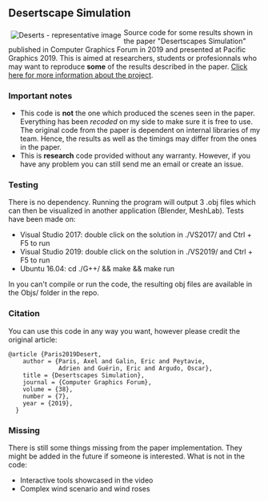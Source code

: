 ## Desertscape Simulation

<img src="https://aparis69.github.io/public_html/imgs/deserts_representative.jpg"
     alt="Deserts - representative image"
     style="float: left; margin: 5px;" />

Source code for some results shown in the paper "Desertscapes Simulation" published in Computer Graphics Forum in 2019
and presented at Pacific Graphics 2019. This is aimed at researchers, students or profesionnals who may want to reproduce **some** of the results described in the paper.
[Click here for more information about the project](https://aparis69.github.io/public_html/projects/paris2019_Deserts.html).

### Important notes
* This code is **not** the one which produced the scenes seen in the paper. Everything has been *recoded* on my side to make sure it is free to use. The original code from the paper is dependent on internal libraries of my team.
Hence, the results as well as the timings may differ from the ones in the paper.
* This is **research** code provided without any warranty. However, if you have any problem you can still send me an email or create an issue.

### Testing
There is no dependency. Running the program will output 3 .obj files which can then be visualized in another application (Blender, MeshLab). Tests have been made on:
* Visual Studio 2017: double click on the solution in ./VS2017/ and Ctrl + F5 to run
* Visual Studio 2019: double click on the solution in ./VS2019/ and Ctrl + F5 to run
* Ubuntu 16.04: cd ./G++/ && make && make run

In you can't compile or run the code, the resulting obj files are available in the Objs/ folder in the repo.

### Citation
You can use this code in any way you want, however please credit the original article:
```
@article {Paris2019Desert,
    author = {Paris, Axel and Galin, Eric and Peytavie,
              Adrien and Guérin, Eric and Argudo, Oscar},
    title = {Desertscapes Simulation},
    journal = {Computer Graphics Forum},
    volume = {38},
    number = {7},
    year = {2019},
  }
```	

### Missing
There is still some things missing from the paper implementation. They might be added in the future if someone is interested. What is not in the code:
* Interactive tools showcased in the video
* Complex wind scenario and wind roses
